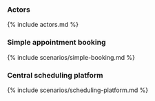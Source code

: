 ### Actors
{% include actors.md %}

### Simple appointment booking
{% include scenarios/simple-booking.md %}


### Central scheduling platform
{% include scenarios/scheduling-platform.md %}


